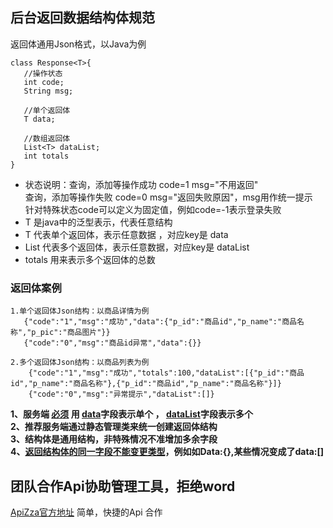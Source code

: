 ## 后台返回数据结构体规范

返回体通用Json格式，以Java为例

 ```
 class Response<T>{
    //操作状态
    int code;
    String msg;

    //单个返回体
    T data;

    //数组返回体
    List<T> dataList;
    int totals
 }
 ```
* 状态说明：查询，添加等操作成功 code=1 msg="不用返回"</br>
    查询，添加等操作失败 code=0 msg="返回失败原因"，msg用作统一提示</br>
    针对特殊状态code可以定义为固定值，例如code=-1表示登录失败
* T 是java中的泛型表示，代表任意结构
* T 代表单个返回体，表示任意数据 ，对应key是 data
* List<T> 代表多个返回体，表示任意数据，对应key是 dataList
* totals 用来表示多个返回体的总数

### 返回体案例

 ```
 1.单个返回体Json结构：以商品详情为例
    {"code":"1","msg":"成功","data":{"p_id":"商品id","p_name":"商品名称","p_pic":"商品图片"}}
    {"code":"0","msg":"商品id异常","data":{}}

 2.多个返回体Json结构：以商品列表为例
     {"code":"1","msg":"成功","totals":100,"dataList":[{"p_id":"商品id","p_name":"商品名称"},{"p_id":"商品id","p_name":"商品名称"}]}
     {"code":"0","msg":"异常提示","dataList":[]}

 ```

**1、服务端 [必须]() 用 [data]()字段表示单个 ， [dataList]()字段表示多个**</br>
**2、推荐服务端通过静态管理类来统一创建返回体结构**</br>
**3、结构体是通用结构，非特殊情况不准增加多余字段**</br>
**4、[返回结构体的同一字段不能变更类型]()，例如如Data:{},某些情况变成了data:[]**</br>


## 团队合作Api协助管理工具，拒绝word
[ApiZza官方地址](https://apizza.net/) 简单，快捷的Api 合作
